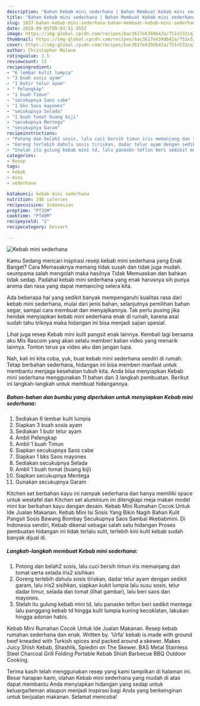 ```yaml
---
description: "Bahan Kebab mini sederhana | Bahan Membuat Kebab mini sederhana Yang Paling Enak"
title: "Bahan Kebab mini sederhana | Bahan Membuat Kebab mini sederhana Yang Paling Enak"
slug: 1037-bahan-kebab-mini-sederhana-bahan-membuat-kebab-mini-sederhana-yang-paling-enak
date: 2020-09-05T00:03:51.855Z
image: https://img-global.cpcdn.com/recipes/bac3617e639db42a/751x532cq70/kebab-mini-sederhana-foto-resep-utama.jpg
thumbnail: https://img-global.cpcdn.com/recipes/bac3617e639db42a/751x532cq70/kebab-mini-sederhana-foto-resep-utama.jpg
cover: https://img-global.cpcdn.com/recipes/bac3617e639db42a/751x532cq70/kebab-mini-sederhana-foto-resep-utama.jpg
author: Christopher Malone
ratingvalue: 3.5
reviewcount: 12
recipeingredient:
- "6 lembar kulit lumpia"
- "3 buah sosis ayam"
- "1 butir telur ayam"
- " Pelengkap"
- "1 buah Timun"
- "secukupnya Saos cabe"
- "1 bks Saos mayones"
- "secukupnya Selada"
- "1 buah tomat buang biji"
- "secukupnya Mentega"
- "secukupnya Garam"
recipeinstructions:
- "Potong dan belah2 sosis, lalu cuci bersih timun iris memanjang dan tomat serta selada iris2 sisihkan"
- "Goreng terlebih dahulu sosis tiriskan, dadar telur ayam dengan sedikit garam, lalu iris2 sisihkan, siapkan kukit lumpia lalu susu sosis, telur dadar timur, selada dan tomat (lihat gambar), lalu beri saos dan mayones."
- "Stelah itu gulung kebab mini td, lalu panaskn teflon beri sedikit mentega lalu panggang kebab td hingga kulit lumpia kuning kecoklatan, lakukan hingga adonan habis."
categories:
- Resep
tags:
- kebab
- mini
- sederhana

katakunci: kebab mini sederhana 
nutrition: 240 calories
recipecuisine: Indonesian
preptime: "PT35M"
cooktime: "PT40M"
recipeyield: "2"
recipecategory: Dessert

---
```



![Kebab mini sederhana](https://img-global.cpcdn.com/recipes/bac3617e639db42a/751x532cq70/kebab-mini-sederhana-foto-resep-utama.jpg)

Kamu Sedang mencari inspirasi resep kebab mini sederhana yang Enak Banget? Cara Memasaknya memang tidak susah dan tidak juga mudah. seumpama salah mengolah maka hasilnya Tidak Memuaskan dan bahkan tidak sedap. Padahal kebab mini sederhana yang enak harusnya sih punya aroma dan rasa yang dapat memancing selera kita.

Ada beberapa hal yang sedikit banyak mempengaruhi kualitas rasa dari kebab mini sederhana, mulai dari jenis bahan, selanjutnya pemilihan bahan segar, sampai cara membuat dan menyajikannya. Tak perlu pusing jika hendak menyiapkan kebab mini sederhana enak di rumah, karena asal sudah tahu triknya maka hidangan ini bisa menjadi sajian spesial.

Lihat juga resep Kebab mini kulit pangsit enak lainnya. Kembali lagi bersama aku Mis Rascom yang akan selalu memberi kalian video yang menarik lainnya. Tonton terus ya video aku dan jangan lupa.


Nah, kali ini kita coba, yuk, buat kebab mini sederhana sendiri di rumah. Tetap berbahan sederhana, hidangan ini bisa memberi manfaat untuk membantu menjaga kesehatan tubuh kita. Anda bisa menyiapkan Kebab mini sederhana menggunakan 11 bahan dan 3 langkah pembuatan. Berikut ini langkah-langkah untuk membuat hidangannya.

<!--inarticleads1-->

##### Bahan-bahan dan bumbu yang diperlukan untuk menyiapkan Kebab mini sederhana:

1. Sediakan 6 lembar kulit lumpia
1. Siapkan 3 buah sosis ayam
1. Sediakan 1 butir telur ayam
1. Ambil  Pelengkap
1. Ambil 1 buah Timun
1. Siapkan secukupnya Saos cabe
1. Siapkan 1 bks Saos mayones
1. Sediakan secukupnya Selada
1. Ambil 1 buah tomat (buang biji)
1. Siapkan secukupnya Mentega
1. Gunakan secukupnya Garam


Kitchen set berbahan kayu ini nampak sederhana dan hanya memiliki space untuk westafel dan Kitchen set aluminium ini dilengkapi meja makan model mini bar berbahan kayu dengan desain. Kebab Mini Rumahan Cocok Untuk Ide Jualan Makanan. Kebab Mini Isi Sosis Yang Bikin Nagih Bahan Kulit Pangsit Sosis Bawang Bombay Secukupnya Saos Sambal #kebabmini. Di Indonesia sendiri, Kebab dikenal sebagai salah satu hidangan Proses pembuatan hidangan ini tidak terlalu sulit, terlebih kini kulit kebab sudah banyak dijual di. 

<!--inarticleads2-->

##### Langkah-langkah membuat Kebab mini sederhana:

1. Potong dan belah2 sosis, lalu cuci bersih timun iris memanjang dan tomat serta selada iris2 sisihkan
1. Goreng terlebih dahulu sosis tiriskan, dadar telur ayam dengan sedikit garam, lalu iris2 sisihkan, siapkan kukit lumpia lalu susu sosis, telur dadar timur, selada dan tomat (lihat gambar), lalu beri saos dan mayones.
1. Stelah itu gulung kebab mini td, lalu panaskn teflon beri sedikit mentega lalu panggang kebab td hingga kulit lumpia kuning kecoklatan, lakukan hingga adonan habis.


Kebab Mini Rumahan Cocok Untuk Ide Jualan Makanan. Resep kebab rumahan sederhana dan enak. Written by. &#39;Urfa&#39; kebab is made with ground beef kneaded with Turkish spices and packed around a skewer. Makes Juicy Shish Kebab, Shashlik, Spiedini on The Skewer. BAS Metal Stainless Steel Charcoal Grill Folding Portable Kebab Shish Barbecue BBQ Outdoor Cooking. 

Terima kasih telah menggunakan resep yang kami tampilkan di halaman ini. Besar harapan kami, olahan Kebab mini sederhana yang mudah di atas dapat membantu Anda menyiapkan hidangan yang sedap untuk keluarga/teman ataupun menjadi inspirasi bagi Anda yang berkeinginan untuk berjualan makanan. Selamat mencoba!
